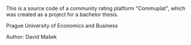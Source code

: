 This is a source code of a community rating platform "Commuplat", which was created as a project for a bachelor thesis.

Prague University of Economics and Business

Author: David Mašek
